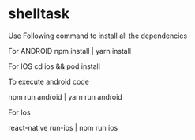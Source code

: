 # shelltask

Use Following command to install all the dependencies

For ANDROID
npm install | yarn install 

For IOS
cd ios && pod install

To execute android code 

npm run android | yarn run android 

For Ios 

react-native run-ios | npm run ios



